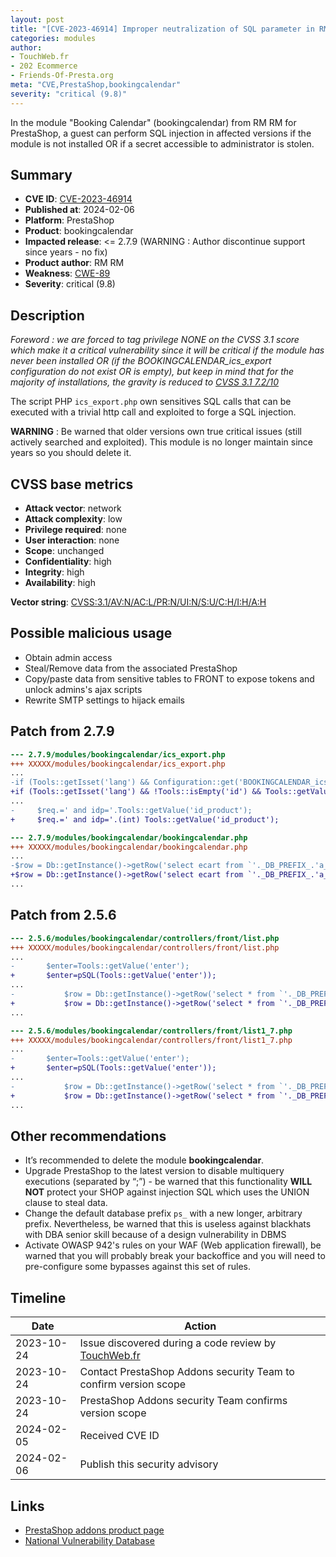 ```yaml
---
layout: post
title: "[CVE-2023-46914] Improper neutralization of SQL parameter in RM RM - Booking Calendar module for PrestaShop"
categories: modules
author:
- TouchWeb.fr
- 202 Ecommerce
- Friends-Of-Presta.org
meta: "CVE,PrestaShop,bookingcalendar"
severity: "critical (9.8)"
---
```


In the module "Booking Calendar" (bookingcalendar) from RM RM for PrestaShop, a guest can perform SQL injection in affected versions if the module is not installed OR if a secret accessible to administrator is stolen.


## Summary

* **CVE ID**: [CVE-2023-46914](https://cve.mitre.org/cgi-bin/cvename.cgi?name=CVE-2023-46914)
* **Published at**: 2024-02-06
* **Platform**: PrestaShop
* **Product**: bookingcalendar
* **Impacted release**: <= 2.7.9 (WARNING : Author discontinue support since years - no fix)
* **Product author**: RM RM
* **Weakness**: [CWE-89](https://cwe.mitre.org/data/definitions/89.html)
* **Severity**: critical (9.8)

## Description

*Foreword : we are forced to tag privilege NONE on the CVSS 3.1 score which make it a critical vulnerability since it will be critical if the module has never been installed OR (if the BOOKINGCALENDAR_ics_export configuration do not exist OR is empty), but keep in mind that for the majority of installations, the gravity is reduced to [CVSS 3.1 7.2/10](https://nvd.nist.gov/vuln-metrics/cvss/v3-calculator?vector=AV:N/AC:L/PR:H/UI:N/S:U/C:H/I:H/A:H)*

The script PHP `ics_export.php` own sensitives SQL calls that can be executed with a trivial http call and exploited to forge a SQL injection.

**WARNING** : Be warned that older versions own true critical issues (still actively searched and exploited). This module is no longer maintain since years so you should delete it.

## CVSS base metrics

* **Attack vector**: network
* **Attack complexity**: low
* **Privilege required**: none
* **User interaction**: none
* **Scope**: unchanged
* **Confidentiality**: high
* **Integrity**: high
* **Availability**: high

**Vector string**: [CVSS:3.1/AV:N/AC:L/PR:N/UI:N/S:U/C:H/I:H/A:H](https://nvd.nist.gov/vuln-metrics/cvss/v3-calculator?vector=AV:N/AC:L/PR:N/UI:N/S:U/C:H/I:H/A:H)

## Possible malicious usage

* Obtain admin access
* Steal/Remove data from the associated PrestaShop
* Copy/paste data from sensitive tables to FRONT to expose tokens and unlock admins's ajax scripts
* Rewrite SMTP settings to hijack emails

## Patch from 2.7.9

```diff
--- 2.7.9/modules/bookingcalendar/ics_export.php
+++ XXXXX/modules/bookingcalendar/ics_export.php
...
-if (Tools::getIsset('lang') && Configuration::get('BOOKINGCALENDAR_ics_export')==Tools::getValue('id'))
+if (Tools::getIsset('lang') && !Tools::isEmpty('id') && Tools::getValue('id') === Configuration::get('BOOKINGCALENDAR_ics_export'))
...
-	  $req.=' and idp='.Tools::getValue('id_product');
+	  $req.=' and idp='.(int) Tools::getValue('id_product');
```


```diff
--- 2.7.9/modules/bookingcalendar/bookingcalendar.php
+++ XXXXX/modules/bookingcalendar/bookingcalendar.php
...
-$row = Db::getInstance()->getRow('select ecart from `'._DB_PREFIX_.'a_booking_plus` where debut=\''.$debut.'\' and id_product=\''.$id_product.'\' ');
+$row = Db::getInstance()->getRow('select ecart from `'._DB_PREFIX_.'a_booking_plus` where debut=\''.pSQL($debut).'\' and id_product=\''.(int) $id_product.'\' ');
...
```

## Patch from 2.5.6

```diff
--- 2.5.6/modules/bookingcalendar/controllers/front/list.php
+++ XXXXX/modules/bookingcalendar/controllers/front/list.php
...
-		$enter=Tools::getValue('enter');
+		$enter=pSQL(Tools::getValue('enter'));
...
-			$row = Db::getInstance()->getRow('select * from `'._DB_PREFIX_.'a_booking_plus` where id_product=\''.(int)Tools::getValue('id_product').'\' and debut=\''.Tools::getValue('enter').' 00:00:00\'');
+			$row = Db::getInstance()->getRow('select * from `'._DB_PREFIX_.'a_booking_plus` where id_product=\''.(int)Tools::getValue('id_product').'\' and debut=\''.pSQL(Tools::getValue('enter')).' 00:00:00\'');
...
```


```diff
--- 2.5.6/modules/bookingcalendar/controllers/front/list1_7.php
+++ XXXXX/modules/bookingcalendar/controllers/front/list1_7.php
...
-		$enter=Tools::getValue('enter');
+		$enter=pSQL(Tools::getValue('enter'));
...
-			$row = Db::getInstance()->getRow('select * from `'._DB_PREFIX_.'a_booking_plus` where id_product=\''.(int)Tools::getValue('id_product').'\' and debut=\''.Tools::getValue('enter').' 00:00:00\'');
+			$row = Db::getInstance()->getRow('select * from `'._DB_PREFIX_.'a_booking_plus` where id_product=\''.(int)Tools::getValue('id_product').'\' and debut=\''.pSQL(Tools::getValue('enter')).' 00:00:00\'');
...
```

## Other recommendations

* It’s recommended to delete the module **bookingcalendar**.
* Upgrade PrestaShop to the latest version to disable multiquery executions (separated by “;”) - be warned that this functionality **WILL NOT** protect your SHOP against injection SQL which uses the UNION clause to steal data.
* Change the default database prefix `ps_` with a new longer, arbitrary prefix. Nevertheless, be warned that this is useless against blackhats with DBA senior skill because of a design vulnerability in DBMS
* Activate OWASP 942's rules on your WAF (Web application firewall), be warned that you will probably break your backoffice and you will need to pre-configure some bypasses against this set of rules.

## Timeline

| Date | Action |
|--|--|
| 2023-10-24 | Issue discovered during a code review by [TouchWeb.fr](https://www.touchweb.fr) |
| 2023-10-24 | Contact PrestaShop Addons security Team to confirm version scope |
| 2023-10-24 | PrestaShop Addons security Team confirms version scope |
| 2024-02-05 | Received CVE ID |
| 2024-02-06 | Publish this security advisory |

## Links

* [PrestaShop addons product page](https://addons.prestashop.com/en/reservation-rental-system/24132-booking-calendar.html)
* [National Vulnerability Database](https://nvd.nist.gov/vuln/detail/CVE-2023-46914)
